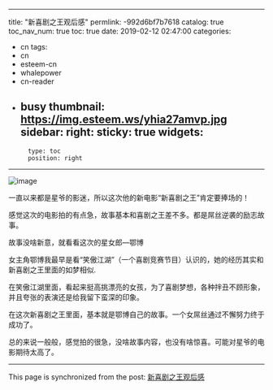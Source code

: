 
---
title: "新喜剧之王观后感"
permlink: -992d6bf7b7618
catalog: true
toc_nav_num: true
toc: true
date: 2019-02-12 02:47:00
categories:
- cn
tags:
- cn
- esteem-cn
- whalepower
- cn-reader
- busy
thumbnail: https://img.esteem.ws/yhia27amvp.jpg
sidebar:
    right:
        sticky: true
widgets:
    -
        type: toc
        position: right
---


![image](https://img.esteem.ws/yhia27amvp.jpg)

一直以来都是星爷的影迷，所以这次他的新电影“新喜剧之王”肯定要捧场的！

感觉这次的电影拍的有点急，故事基本和喜剧之王差不多。都是屌丝逆袭的励志故事。

故事没啥新意，就看看这次的星女郎—鄂博

女主角鄂博我最早是看“笑傲江湖”（一个喜剧竞赛节目）认识的，她的经历其实和新喜剧之王里面的如梦相似.

在笑傲江湖里面，看起来挺高挑漂亮的女孩，为了喜剧梦想，各种拌丑不顾形象，并且夸张的表演还是给我留下蛮深的印象。

在这次新喜剧之王里面，基本就是鄂博自己的故事。一个女屌丝通过不懈努力终于成功了。

总的来说一般般，感觉拍的很急，没啥故事内容，也没有啥惊喜。可能对星爷的电影期待太高了。

- - -

This page is synchronized from the post: [新喜剧之王观后感](https://steemit.com/@ericet/-992d6bf7b7618)
